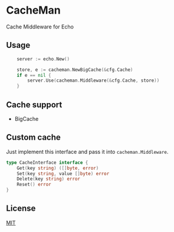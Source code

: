 # CacheMan

Cache Middleware for Echo

## Usage

```go
	server := echo.New()

	store, e := cacheman.NewBigCache(&cfg.Cache)
	if e == nil {
		server.Use(cacheman.Middleware(&cfg.Cache, store))
	}
```

## Cache support

* BigCache

## Custom cache

Just implement this interface and pass it into `cacheman.Middleware`.

```go
type CacheInterface interface {
	Get(key string) ([]byte, error)
	Set(key string, value []byte) error
	Delete(key string) error
	Reset() error
}
```

## License

[MIT](LICENSE)